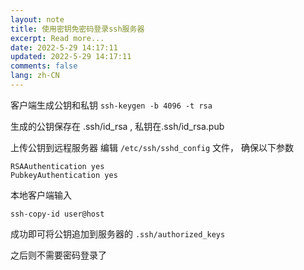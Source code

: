 ```yaml
---
layout: note
title: 使用密钥免密码登录ssh服务器
excerpt: Read more...
date: 2022-5-29 14:17:11
updated: 2022-5-29 14:17:11
comments: false
lang: zh-CN
---
```


客户端生成公钥和私钥
`ssh-keygen -b 4096 -t rsa`

生成的公钥保存在 .ssh/id_rsa , 私钥在.ssh/id_rsa.pub

上传公钥到远程服务器
编辑 `/etc/ssh/sshd_config` 文件， 确保以下参数

```
RSAAuthentication yes
PubkeyAuthentication yes
```

本地客户端输入

`ssh-copy-id user@host`

成功即可将公钥追加到服务器的 `.ssh/authorized_keys`

之后则不需要密码登录了
  